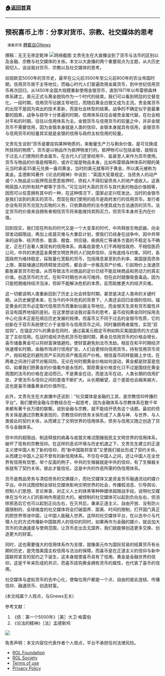 ###  [:house:返回首頁](https://github.com/ourhimalayas/txt)
---


## 预祝喜币上市：分享对货币、宗教、社交媒体的思考
` 澳喜农场` [轉載自GNews](https://gnews.org/zh-hans/1628092/)

撰稿：无王无帝定乾坤
![](https://assets.gnews.org/wp-content/uploads/2021/10/喜币-1.png)网络截图
文贵先生在大直播谈到了货币与法币的区别以及金融、宗教与社交媒体的关係。本文以大直播的两个重要观点为主题，从大历史观切入，谈谈我对货币、宗教以及社交媒体的思考。

综观欧亚5000年的货币史，最早在公元前3500年至公元前800年的农业帝国时期，信用货币居于主导地位，而轴心时代人们普遍改用金属货币，到中世纪信用货币再次回归，从1450年全国大规模重新使用金银货币，直到1971年以布雷顿森林体系建立，美元正式与黄金脱钩作为一个时代的结束。我们可以看到明显的交替变化，一段时期，信用货币佔据主导地位，而随后黄金白银又成为主流。贵金属货币的出现不是因为突出的技术革新，而是社会转型的结果。战争的不确定似乎是最重要的因素，战争与掠夺十分普遍的时期，信用体系往往会被贵金属代替。在社会相对平和的时期，往往以信用体系为主。金银货币与信用货币的较量之中，并非金银货币不需要信用，因为金银本身就是人类的信仰，金银本身就具有信用，金银货币与信用货币的较量其实就是金银的信用与政府主权信用的较量。

文贵先生谈到“货币是要挂钩某种物质的，来衡量生产力与剩余价值，是可兑换成所挂钩的物质”。货币是以物品作为抵押物发行的，抵押物可以包括金银，就相当于过去人们使用的贵金属币，在古代人们还曾经用牛、盐甚至人来作为货币使用。货币与物品的价值是相等的，或许它就是物品本身。比如布雷顿森林体系时期的美元当时承诺35美元兑换一盎司黄金，当时的美元就等同于黄金，所以美元被称为美金。孟德斯鸠著作《论法的精神》中谈到：“英国大宪章规定，当债务人的动产或个人物品足以抵押而且愿意抵押时，债权人不得扣留债务人的地产或收入。这表明英国人的所有财产都等于货币。”可见当时大英的货币与其代表的物品价值相等，因而可以任意拥有其中的一种，在这种情况下，国家必定兴旺发达，当时的金银币是我们谈到的真实的货币。而现在我们使用的纸币是政府发行的信用货币。发行者亦没有将货币兑现为实物的义务，只依靠政府的法令使其成为合法通货的货币。法定货币的价值来自拥有者相信货币将来能维持其购买力，但货币本身并无内在价值。

回到现实，我们现在所处的时代又是一个大变革的时代，中共释放生物武器，向全球发动超限战，再加上疫苗灾难与大重启计划，使我们已经身在战争中。因中共带来的战争、经济债务、能源、粮食、供应链、疾病死亡等诸多方面的不稳定与不确定，正在打击著人类现有的信用体系，病毒疫苗使人们不再相信政府、不相信医药公司，中共的渗透蓝金黄使文明世界的人们抛弃信仰，没有底线与约束。同时，各国政府为维持稳定，採取量化宽鬆的货币，包括降息甚至到负利率、美国提高债务上限，美联储通过购债释放流动性，都会进一步推高资产价格，引起物价上涨通货膨胀甚至货币贬值，从而导致法币对商品的定价已经不能反映商品和劳动力的真实价值。创造货币的方式，在和平时期也许尚可维持，但在此时就像吸食毒品，因为只能短期维持经济泡沫，但却不能解决危机的本质，反而助推更大的经济灾难。

这一切都说明人类重新回到了历史上社会转型时期，甚至是决定人类命的关键时期。从历史展望未来，在当今的中共危机的背景下，人类还会回归金银的信仰。锚定黄金的货币必定取代信用货币而重新佔据主导地位，而金银天生具有货币属性并且没有国界地域的差别。在这里想谈谈我对喜币的思考，喜币挂钩黄金同时採用去中心化技术正是在顺应历史发展的规律。但喜币又不同于过去的金银币性质，它的创新在于双币系统使它介于金银币与信用货币之间，同时兼顾两者属性，实现“双挂钩”。在锚定20%的黄金在同时，通过喜美元稳定币例如购买美国国债的方式锚定了主权信用。在战时或经济危机货币贬值时期，黄金兑信用货币的价格会增长，喜币储备黄金可以将财富保值避险，使财富避免别法币洗劫。相反在和平时期经济快速增长时期，金融市场进行信用扩张，人们会更倾向信用货币，持有信用货币资产，抛较稳定的避险资产买风险资产推高资产价格，相信喜币同样能跟上步伐，在两者之间进行调节对衝风险。无论在何时期黄金价格如何波动，黄金都是财富是信仰，如果我们把黄金的价值看作是永恆的，那麽黄金价格变化只不过是围绕在黄金周围的法币的价格在波动而已。不是黄金在动，而是法币在动，人类长期的信用扩张，才使法币与信仰之间的差值不断扩大。从长期展望，这个差距也会越来越大，这也是喜币储备黄金的价值所在。

此外，文贵先生在大直播中还谈到：“社交媒体是金融的工具，是宗教信仰传播的平台”。我们要把金融与宗教结合在一起思考，因为金融体系与宗教体系在数千年来都有著千丝万缕的联繫。说到金融与宗教，就不能绕开债务这个话题。最初的债务关係是通过宗教来表现的，宗教信仰的债务关係形成了人类与神、与世界、与人类彼此的契约关係，从而建立了文明世界的信用体系，债务与信用又随之创造了货币与金融体系。

但中共的超限战、制造释放的病毒与疫苗灾难试图摧毁民主文明世界的信用体系，破坏了现有的宗教信仰。在这样的恶劣环境与历史机遇之下，文贵先生建立的正道主义使中国人有了新的信仰，而“新中国联邦宣言”又使我们彼此形成了契约关係，从而建立中国人之前不曾有的新信用体系。不仅在中国人之间，还让中国人在全世界有信用有信誉。举个反面的例子，中共的生殖器就是中共的信仰，有了生殖器关係就有了契约关係，彼此才能信任，这是中共的作恶所需的伪信用体系。

货币是商品劳务与清偿债务的交换媒介，而社交媒体又是资金货币融通流动的媒介平台。中共试图控制全球社交媒体影响文明世界的社会，传播假消息、引导舆论、控制人们思想、言论审查、对正义人士的抹黑等种种媒体超限战手段，说明社交媒体在当今对人们的影响作用是巨大的。被控制的社交媒体可以起到负向左右，但消除邪恶后它也可以起到正向左右，在灭共后，秉承正道主义、自由开放、没有防火牆限制的、全球维度的社交媒体将会打破国界、距离、时间的限制，打开国门真正的把世界带进中国，让中国人能融入世界。这样的社交媒体平台，在以去中介与代理人化的方式传播新中国联邦人的信仰的同时，如果再作为金融的媒介，就会加大货币的流通速度与使用范围，让货币走出去无国界，我们就能够创造更多交换、创造更大的财富。

同时，这也需要强大的信用体系作为支撑，就像美元作为国际贸易的结算货币有长期的历史，是凭借美国主权信用与法治的保障。而喜币是在正道主义的信仰与新中国联邦宣言的契约之下诞生，这本身就使喜币具有了信用。黄金是金融世界的信仰，这是千年来形成的共识，而喜币挂钩黄金拥有货币的属性，也代表了喜币的信用。

社交媒体与虚拟货币的去中心化，使每位用户都是一个点，自由的彼此连结、传播信仰、融通货币、创造财富。

(本文纯属个人观点，与Gnews无关)

参考文献：

1. 《债：第一个5000年》［美］大卫·格雷伯
2. 《论法的精神》［法］孟德斯鸠

![](https://assets.gnews.org/wp-content/uploads/2021/10/澳喜图标2-1.jpg)


 

免责声明：本文内容仅代表作者个人观点，平台不承担任何法律风险。

- [ROL Foundation](https://rolfoundation.org/)
- [ROL Society](https://rolsociety.org/)
- [Terms of use](https://gnews.org/terms-of-use-3/)
- [Privacy Policy](https://gnews.org/privacy-policy/)
